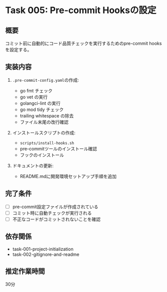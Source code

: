 # Task 005: Pre-commit Hooksの設定

## 概要
コミット前に自動的にコード品質チェックを実行するためのpre-commit hooksを設定する。

## 実装内容
1. `.pre-commit-config.yaml`の作成:
   - go fmt チェック
   - go vet の実行
   - golangci-lint の実行
   - go mod tidy チェック
   - trailing whitespace の除去
   - ファイル末尾の改行確認

2. インストールスクリプトの作成:
   - `scripts/install-hooks.sh`
   - pre-commitツールのインストール確認
   - フックのインストール

3. ドキュメントの更新:
   - README.mdに開発環境セットアップ手順を追加

## 完了条件
- [ ] pre-commit設定ファイルが作成されている
- [ ] コミット時に自動チェックが実行される
- [ ] 不正なコードがコミットされないことを確認

## 依存関係
- task-001-project-initialization
- task-002-gitignore-and-readme

## 推定作業時間
30分